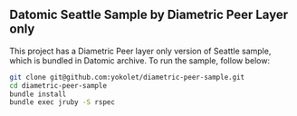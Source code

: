 ## Datomic Seattle Sample by Diametric Peer Layer only

This project has a Diametric Peer layer only version of Seattle sample, which is bundled in Datomic archive.
To run the sample, follow below:

```bash
git clone git@github.com:yokolet/diametric-peer-sample.git
cd diametric-peer-sample
bundle install
bundle exec jruby -S rspec
```
